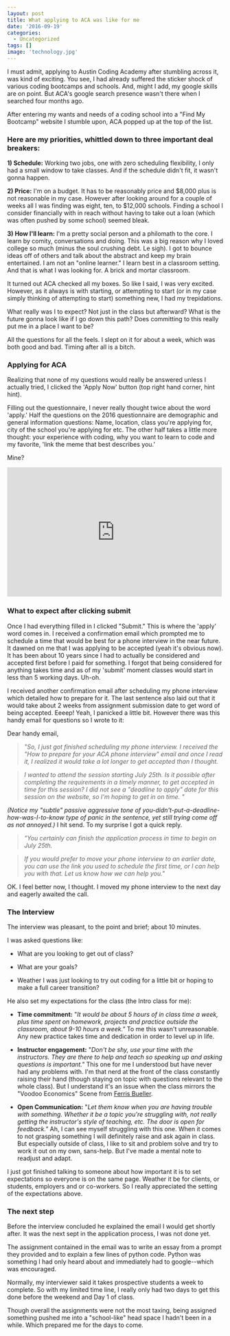 ```yaml
---
layout: post
title: What applying to ACA was like for me
date: '2016-09-19'
categories:
  - Uncategorized
tags: []
image: 'technology.jpg'
---
```



I must admit, applying to Austin Coding Academy after stumbling across it, was kind of exciting. You see, I had already suffered the sticker shock of various coding bootcamps and schools. And, might I add, my google skills are on point. But ACA's google search presence wasn't there when I searched four months ago.

After entering my wants and needs of a coding school into a "Find My Bootcamp" website I stumble upon, ACA popped up at the top of the list.



### **Here are my priorities, whittled down to three important deal breakers:**





**1) Schedule:**
Working two jobs, one with zero scheduling flexibility, I only had a small window to take classes. And if the schedule didn't fit, it wasn't gonna happen.

**2) Price:**
I'm on a budget. It has to be reasonably price and $8,000 plus is not reasonable in my case. However after looking around for a couple of weeks all I was finding was eight, ten, to $12,000 schools. Finding a school I consider financially with in reach without having to take out a loan (which was often pushed by some school) seemed bleak.

**3) How I'll learn:**
I'm a pretty social person and a philomath to the core. I learn by comity, conversations and doing. This was a big reason why I loved college so much (minus the soul crushing debt. Le sigh). I got to bounce ideas off of others and talk about the abstract and keep my brain entertained. I am not an "online learner." I learn best in a classroom setting. And that is what I was looking for. A brick and mortar classroom.


It turned out ACA checked all my boxes. So like I said, I was very excited. However, as it always is with starting, or attempting to start (or in my case simply thinking of attempting to start) something new, I had my trepidations.



What really was I to expect? Not just in the class but afterward? What is the future gonna look like if I go down this path? Does committing to this really put me in a place I want to be?

All the questions for all the feels. I slept on it for about a week, which was both good and bad. Timing after all is a bitch.

### Applying for ACA





Realizing that none of my questions would really be answered unless I actually tried, I clicked the 'Apply Now' button (top right hand corner, hint hint).

Filling out the questionnaire, I never really thought twice about the word 'apply.' Half the questions on the 2016 questionnaire are demographic and general information questions: Name, location, class you're applying for, city of the school you're applying for etc. The other half takes a little more thought: your experience with coding, why you want to learn to code and my favorite, 'link the meme that best describes you.'

Mine?

<iframe src="https://giphy.com/gifs/inyqrgp9o3NUA/html5" width="500" height="300" frameborder="0">
</iframe>

### What to expect after clicking submit





Once I had everything filled in I clicked "Submit." This is where the 'apply' word comes in. I received a confirmation email which prompted me to schedule a time that would be best for a phone interview in the near future. It dawned on me that I was applying to be accepted (yeah it's obvious now). It has been about 10 years since I had to actually be considered and accepted first before I paid for something. I forgot that being considered for anything takes time and as of my 'submit' moment classes would start in less than 5 working days. Uh-oh.

I received another confirmation email after scheduling my phone interview which detailed how to prepare for it. The last sentence also laid out that it would take about 2 weeks from assignment submission date to get word of being accepted. Eeeep! Yeah, I panicked a little bit. However there was this handy email for questions so I wrote to it:

Dear handy email,

> _"So, I just got finished scheduling my phone interview. I received the "How to prepare for your ACA phone interview" email and once I read it, I realized it would take a lot longer to get accepted than I thought._

> _I wanted to attend the session starting July 25th. Is it possible after completing the requirements in a timely manner, to get accepted in time for this session? I did not see a "deadline to apply" date for this session on the website, so I'm hoping to get in on time. "_


_(Notice my "subtle" passive aggressive tone of you-didn't-put-a-deadline-how-was-I-to-know type of panic in the sentence, yet still trying come off as not annoyed.)_ I hit send. To my surprise I got a quick reply.



> _"You certainly can finish the application process in time to begin on July 25th._

> _If you would prefer to move your phone interview to an earlier date, you can use the link you used to schedule the first time, or I can help you with that._
> _Let us know how we can help you."_


OK. I feel better now, I thought. I moved my phone interview to the next day and eagerly awaited the call.



### The Interview





The interview was pleasant, to the point and brief; about 10 minutes.

I was asked questions like:

- What are you looking to get out of class?

- What are your goals?

- Weather I was just looking to try out coding for a little bit or hoping to make a full career transition?


He also set my expectations for the class (the Intro class for me):



- **Time commitment:** "_It would be about 5 hours of in class time a week, plus time spent on homework, projects and practice outside the classroom, about 9-10 hours a week."_ To me this wasn't unreasonable. Any new practice takes time and dedication in order to level up in life.

- **Instructor engagement:** "_Don't be shy, use your time with the instructors. They are there to help and teach so speaking up and asking questions is important."_ This one for me I understood but have never had any problems with. I'm that nerd at the front of the class constantly raising their hand (though staying on topic with questions relevant to the whole class). But I understand it's an issue when the class mirrors the "Voodoo Economics" Scene from [Ferris Bueller](https://www.youtube.com/watch?v=uhiCFdWeQfA).


- **Open Communication:** "_Let them know when you are having trouble with something. Whether it be a topic you're struggling with, not really getting the instructor's style of teaching, etc. The door is open for feedback."_ Ah, I can see myself struggling with this one. When it comes to not grasping something I will definitely raise and ask again in class. But especially outside of class, I like to sit and problem solve and try to work it out on my own, sans-help. But I've made a mental note to readjust and adapt.



I just got finished talking to someone about how important it is to set expectations so everyone is on the same page. Weather it be for clients, or students, employers and or co-workers. So I really appreciated the setting of the expectations above.



### The next step





Before the interview concluded he explained the email I would get shortly after. It was the next sept in the application process, I was not done yet.

The assignment contained in the email was to write an essay from a prompt they provided and to explain a few lines of python code. Python was something I had only heard about and immediately had to google--which was encouraged.

Normally, my interviewer said it takes prospective students a week to complete. So with my limited time line, I really only had two days to get this done before the weekend and Day 1 of class.

Though overall the assignments were not the most taxing, being assigned something pushed me into a "school-like" head space I hadn't been in a while. Which prepared me for the days to come.
